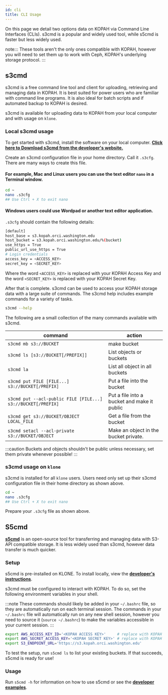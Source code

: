 ```yaml
---
id: cli
title: CLI Usage
---
```


On this page we detail two options data on KOPAH via Command Line Interfaces (CLIs). s3cmd is a popular and widely used tool, while s5cmd is faster but less widely used.

note:::
These tools aren't the only ones compatible with KOPAH, however you will need to set them up to work with Ceph, KOPAH's underlying storage protocol.
:::

## s3cmd

s3cmd is a free command line tool and client for uploading, retrieving and managing data in KOPAH. It is best suited for power users who are familiar with command line programs. It is also ideal for batch scripts and if automated backup to KOPAH is desired.

s3cmd is available for uploading data to KOPAH from your local computer and with usage on `klone`.

### Local s3cmd usage

To get started with s3cmd, install the software on your local computer. [**Click here to Download s3cmd from the developer's website.**](https://s3tools.org/s3cmd)

Create an s3cmd configuration file in your home directory. Call it `.s3cfg`. There are many ways to create this file.

#### For example, Mac and Linux users you can use the text editor `nano` in a Terminal window.

```bash
cd ~
nano .s3cfg
## Use Ctrl + X to exit nano
```

#### Windows users could use Wordpad or another text editor application.

`.s3cfg` should contain the following details:

```bash title=".s3cfg"
[default]
host_base = s3.kopah.orci.washington.edu
host_bucket = s3.kopah.orci.washington.edu/%(bucket)
use_https = True
public_url_use_https = True
# Login credentials
access_key = <ACCESS_KEY>
secret_key = <SECRET_KEY>
```

Where the word `<ACCESS_KEY>` is replaced with your KOPAH Access Key and the word `<SECRET_KEY>` is replaced with your KOPAH Secret Key.

After that is complete. s3cmd can be used to access your KOPAH storage data with a large suite of commands. The s3cmd help includes example commands for a variety of tasks.

```bash 
s3cmd --help
```

The following are a small collection of the many commands available with s3cmd.

| command | action|
|---------|-------|
|`s3cmd mb s3://BUCKET`|make bucket|
|`s3cmd ls [s3://BUCKET[/PREFIX]]`|List objects or buckets|
|`s3cmd la`|List all object in all buckets|
|`s3cmd put FILE [FILE...] s3://BUCKET[/PREFIX]`|Put a file into the bucket|
|`s3cmd put --acl-public FILE [FILE...] s3://BUCKET[/PREFIX]`|Put a file into a bucket and make it public|
|`s3cmd get s3://BUCKET/OBJECT LOCAL_FILE`|Get a file from the bucket|
|`s3cmd setacl --acl-private s3://BUCKET/OBJECT`|Make an object in the bucket private.|

:::caution
Buckets and objects shouldn't be public unless necessary, set them private whenever possible!
:::

### s3cmd usage on `klone`

s3cmd is installed for all `klone` users. Users need only set up their s3cmd configuration file in their home directory as shown above.

```bash
cd ~
nano .s3cfg
## Use Ctrl + X to exit nano
```
Prepare your `.s3cfg` file as shown above.

## S5cmd

[**s5cmd**](https://github.com/peak/s5cmd) is an open-source tool for transferring and managing data with S3-API compatible storage. It is less widely used than s3cmd, however data transfer is much quicker.

### Setup

s5cmd is pre-installed on KLONE. To install locally, view the [**developer's instructions**](https://github.com/peak/s5cmd#installation).

s3cmd must be configured to interact with KOPAH. To do so, set the following environment variables in your shell.

:::note
These commands should likely be added in your `~/.bashrc` file, so they are automatically run on each terminal session. The commands in your `~/.bashrc` file will automatically run on any new shell session, however you need to source it (`source ~/.bashrc`) to make the variables accessible in your current session.
:::

```bash
export AWS_ACCESS_KEY_ID='<KOPAH ACCESS KEY>'     # replace with KOPAH access key
export AWS_SECRET_ACCESS_KEY='<KOPAH SECRET KEY>' # replace with KOPAH secret key
export S3_ENDPOINT_URL='https://s3.kopah.orci.washington.edu'
```

To test the setup, run `s5cmd ls` to list your existing buckets. If that succeeds, s5cmd is ready for use!

### Usage

Run `s5cmd -h` for information on how to use s5cmd or see the [**developer examples**](https://github.com/peak/s5cmd).

